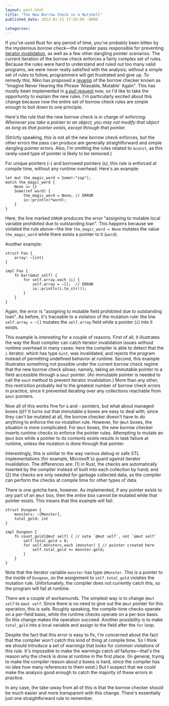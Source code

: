 ```yaml
---
layout: post.html
title: "The New Borrow Check in a Nutshell"
published_date: 2013-01-21 17:56:00 -0800

categories: 
---
```


If you've used Rust for any period of time, you've probably been bitten by the mysterious *borrow check*—the compiler pass responsible for preventing [iterator invalidation], as well as a few other dangling pointer scenarios. The current iteration of the borrow check enforces a fairly complex set of rules. Because the rules were hard to understand and ruled out too many valid programs, we were never really satisfied with the analysis; without a simple set of rules to follow, programmers will get frustrated and give up. To remedy this, Niko has proposed a [revamp] of the borrow checker known as "Imagine Never Hearing the Phrase 'Aliasable, Mutable' Again". This has mostly been implemented in [a pull request] now, so I'd like to take the opportunity to explain the new rules. I'm particularly excited about this change because now the entire set of borrow check rules are simple enough to boil down to one principle.

Here's the rule that the new borrow check is in charge of enforcing: *Whenever you take a pointer to an object, you may not modify that object as long as that pointer exists, except through that pointer.*

(Strictly speaking, this is not all the new borrow check enforces, but the other errors the pass can produce are generally straightforward and simple dangling pointer errors. Also, I'm omitting the rules related to `&const`, as this rarely-used type of pointer is likely to be removed.)

For unique pointers (`~`) and borrowed pointers (`&`), this rule is enforced at compile time, without any runtime overhead. Here's an example:

    let mut the_magic_word = Some(~"zap");
    match the_magic_word {
        None => {}
        Some(ref word) {
            the_magic_word = None; // ERROR
            io::println(*word);
        }
    }

Here, the line marked `ERROR` produces the error "assigning to mutable local variable prohibited due to outstanding loan". This happens because we violated the rule above—the line `the_magic_word = None` mutates the value `the_magic_word` while there exists a pointer to it (`word`).

Another example:

    struct Foo {
        array: ~[int]
    }

    impl Foo {
        fn bar(&mut self) {
            for self.array.each |i| {
                self.array = ~[];  // ERROR
                io::println(i.to_str());
            }
        }
    }

Again, the error is "assigning to mutable field prohibited due to outstanding loan". As before, it's traceable to a violation of the mutation rule: the line `self.array = ~[]` mutates the `self.array` field while a pointer (`i`) into it exists.

This example is interesting for a couple of reasons. First of all, it illustrates the way the Rust compiler can catch iterator invalidation issues without runtime overhead in many cases: here the compiler is able to detect that the `i` iterator, which has type `&int`, was invalidated, and rejects the program instead of permitting undefined behavior at runtime. Second, this example illustrates something not possible under the current borrow check regime that the new borrow check allows: namely, taking an immutable pointer to a field accessible through a `&mut` pointer. (An immutable pointer is needed to call the `each` method to prevent iterator invalidation.) More than any other, this restriction probably led to the greatest number of borrow check errors in practice, since it prevented iterating over any collections reachable from `&mut` pointers.

Now all of this works fine for `&` and `~` pointers, but what about managed boxes (`@`)? It turns out that immutable `@` boxes are easy to deal with; since they can't be mutated at all, the borrow checker doesn't have to do anything to enforce the no-mutation rule. However, for `@mut` boxes, the situation is more complicated. For `@mut` boxes, the new borrow checker inserts *runtime* checks to enforce the pointer rules. Attempting to mutate an `@mut` box while a pointer to its contents exists results in task failure at runtime, unless the mutation is done through that pointer.

Interestingly, this is similar to the way various debug or safe STL implementations (for example, Microsoft's) guard against iterator invalidation. The differences are: (1) in Rust, the checks are automatically inserted by the compiler instead of built into each collection by hand; and (2) the checks are only needed for garbage collected data, as the compiler can perform the checks at compile time for other types of data.

There is one gotcha here, however. As implemented, if any pointer exists to *any* part of an `@mut` box, then the *entire* box cannot be mutated while that pointer exists. This means that this example will fail:

    struct Dungeon {
	    monsters: ~[Monster],
	    total_gold: int
    }

    impl Dungeon {
	    fn count_gold(@mut self) { // note `@mut self`, not `&mut self`
		    self.total_gold = 0;
		    for self.monsters.each |monster| { // pointer created here
			    self.total_gold += monster.gold;
		    }
		}
	}

Note that the iterator variable `monster` has type `&Monster`. This is a pointer to the inside of `Dungeon`, so the assignment to `self.total_gold` violates the mutation rule. Unfortunately, the compiler does not currently catch this, so the program will fail at runtime.

There are a couple of workarounds. The simplest way is to change `@mut self` to `&mut self`. Since there is no need to give out the `@mut` pointer for this operation, this is safe. Roughly speaking, the compile-time checks operate on a per-field basis, while the runtime checks operate on a per-box basis. So this change makes the operation succeed. Another possibility is to make `total_gold` into a local variable and assign to the field after the `for` loop.

Despite the fact that this error is easy to fix, I'm concerned about the fact that the compiler won't catch this kind of thing at compile time. So I think we should introduce a set of warnings that looks for common violations of this rule. It's impossible to make the warnings catch *all* failures—that's the reason why the check is done at runtime in the first place. (In general, trying to make the compiler reason about `@` boxes is hard, since the compiler has no idea how many references to them exist.) But I suspect that we could make the analysis good enough to catch the majority of these errors in practice.

In any case, the take-away from all of this is that the borrow checker should be much easier and more transparent with this change. There's essentially just one straightforward rule to remember.

[iterator invalidation]: http://stackoverflow.com/questions/6438086/iterator-invalidation-rules
[revamp]: http://smallcultfollowing.com/babysteps/blog/2012/11/18/imagine-never-hearing-the-phrase-aliasable/
[a pull request]: https://github.com/mozilla/rust/pull/4454
